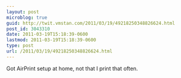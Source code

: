 ```yaml
---
layout: post
microblog: true
guid: http://twit.vmstan.com/2011/03/19/49218250348826624.html
post_id: 3043310
date: 2011-03-19T15:18:39-0600
lastmod: 2011-03-19T15:18:39-0600
type: post
url: /2011/03/19/49218250348826624.html
---
```

Got AirPrint setup at home, not that I print that often.
